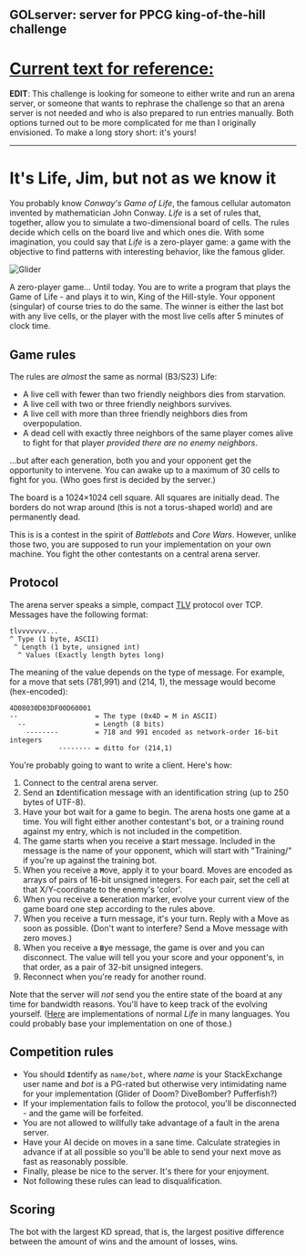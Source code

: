 ## GOLserver: server for PPCG king-of-the-hill challenge

# [Current text for reference:](http://meta.codegolf.stackexchange.com/a/1332/16472)

**EDIT**: This challenge is looking for someone to either write and run an arena server, or someone that wants to rephrase the challenge so that an arena server is not needed and who is also prepared to run entries manually. Both options turned out to be more complicated for me than I originally envisioned. To make a long story short: it's yours!

---

# It's Life, Jim, but not as we know it

You probably know *Conway's Game of Life*, the famous cellular automaton invented by mathematician John Conway. *Life* is a set of rules that, together, allow you to simulate a two-dimensional board of cells. The rules decide which cells on the board live and  which ones die. With some imagination, you could say that *Life* is a zero-player game: a game with the objective to find patterns with interesting behavior, like the famous glider.

![Glider](http://upload.wikimedia.org/wikipedia/commons/f/f2/Game_of_life_animated_glider.gif)

A zero-player game... Until today. You are to write a program that plays the Game of Life - and plays it to win, King of the Hill-style. Your opponent (singular) of course tries to do the same. The winner is either the last bot with any live cells, or the player with the most live cells after 5 minutes of clock time.

## Game rules

The rules are *almost* the same as normal (B3/S23) Life:

* A live cell with fewer than two friendly neighbors dies from starvation.
* A live cell with two or three friendly neighbors survives.
* A live cell with more than three friendly neighbors dies from overpopulation.
* A dead cell with exactly three neighbors of the same player comes alive to fight for that player *provided there are no enemy neighbors*.

...but after each generation, both you and your opponent get the opportunity to intervene. You can awake up to a maximum of 30 cells to fight for you. (Who goes first is decided by the server.)

The board is a 1024&times;1024 cell square. All squares are initially dead. The borders do not wrap around (this is not a torus-shaped world) and are permanently dead.

This is is a contest in the spirit of *Battlebots* and *Core Wars*. However, unlike those two, you are supposed to run your implementation on your own machine. You fight the other contestants on a central arena server.

## Protocol

The arena server speaks a simple, compact [TLV](http://en.wikipedia.org/wiki/Type-length-value) protocol over TCP. Messages have the following format:

    tlvvvvvvv...
    ^ Type (1 byte, ASCII)
     ^ Length (1 byte, unsigned int)
      ^ Values (Exactly length bytes long)

The meaning of the value depends on the type of message. For example, for a move that sets (781,991) and (214, 1), the message would become (hex-encoded):

    4D08030D03DF00D60001
    --                   = The type (0x4D = M in ASCII)
      --                 = Length (8 bits)
        --------         = 718 and 991 encoded as network-order 16-bit integers
                -------- = ditto for (214,1)


You're probably going to want to write a client. Here's how:

1. Connect to the central arena server.
1. Send an **`I`**&#8203;dentification message with an identification string (up to 250 bytes of UTF-8).
1. Have your bot wait for a game to begin. The arena hosts one game at a time. You will fight either another contestant's bot, or  a training round against my entry, which is not included in the competition.
1. The game starts when you receive a **`S`**&#8203;tart message. Included in the message is the name of your opponent, which will start with "Training/" if you're up against the training bot.
1. When you receive a **`M`**&#8203;ove, apply it to your board. Moves are encoded as arrays of pairs of 16-bit unsigned integers. For each pair, set the cell at that X/Y-coordinate to the enemy's 'color'.
1. When you receive a **`G`**&#8203;eneration marker, evolve your current view of the game board one step according to the rules above.
1. When you receive a **`T`**&#8203;urn message, it's your turn. Reply with a Move as soon as possible. (Don't want to interfere? Send a Move message with zero moves.)
1. When you receive a **`B`**&#8203;ye message, the game is over and you can disconnect. The value will tell you your score and your opponent's, in that order, as a pair of 32-bit unsigned integers.
1. Reconnect when you're ready for another round.

Note that the server will *not* send you the entire state of the board at any time for bandwidth reasons. You'll have to keep track of the evolving yourself. ([Here](http://rosettacode.org/wiki/Conway%27s_Game_of_Life#C) are implementations of normal *Life* in many languages. You could probably base your implementation on one of those.)

## Competition rules

* You should **`I`**&#8203;dentify as `name/bot`, where *name* is your StackExchange user name and *bot* is a PG-rated but otherwise very intimidating name for your implementation (Glider of Doom? DiveBomber? Pufferfish?)
* If your implementation fails to follow the protocol, you'll be disconnected - and the game will be forfeited.
* You are not allowed to willfully take advantage of a fault in the arena server.
* Have your AI decide on moves in a sane time. Calculate strategies in advance if at all possible so you'll be able to send your next move as  fast as reasonably possible.
* Finally, please be nice to the server. It's there for your enjoyment.
* Not following these rules can lead to disqualification.

## Scoring

The bot with the largest KD spread, that is, the largest positive difference between the amount of wins and the amount of losses, wins.
